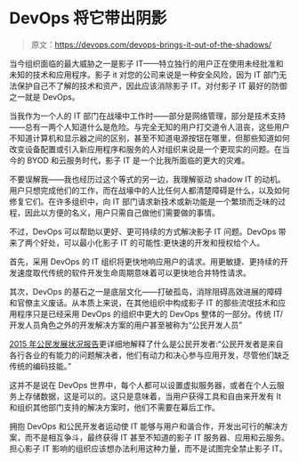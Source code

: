 # DevOps 将它带出阴影

> 原文：<https://devops.com/devops-brings-it-out-of-the-shadows/>

当今组织面临的最大威胁之一是影子 IT——特立独行的用户正在使用未经批准和未知的技术和应用程序。影子 it 对您的公司来说是一种安全风险，因为 IT 部门无法保护自己不了解的技术和资产，因此应该消除影子 IT。对付影子 IT 最好的防御之一就是 DevOps。

当我作为一个人的 IT 部门在战壕中工作时——部分是网络管理，部分是技术支持——总有一两个人知道什么是危险。与完全无知的用户打交道令人沮丧，这些用户不知道计算机和显示器之间的区别，甚至不知道电源按钮在哪里，但那些知道如何改变设备配置或引入新应用程序和服务的人对组织来说是一个更现实的问题。在当今的 BYOD 和云服务时代，影子 IT 是一个比我所面临的更大的灾难。

不要误解我——我也经历过这个等式的另一边，我理解驱动 shadow IT 的动机。用户只想完成他们的工作，而在战壕中的人比任何人都清楚障碍是什么，以及如何修复它们。在许多组织中，向 IT 部门请求新技术或新功能是一个繁琐而乏味的过程，因此以方便的名义，用户只需自己做他们需要做的事情。

不过，DevOps 可以帮助以更好、更可持续的方式解决影子 IT 问题。DevOps 带来了两个好处，可以最小化影子 IT 的可能性:更快速的开发和授权给个人。

首先，采用 DevOps 的 IT 组织将更快地响应用户的请求。用更敏捷、更持续的开发速度取代传统的软件开发生命周期意味着可以更快地合并特性请求。

其次，DevOps 的基石之一是底层文化——打破孤岛，消除阻碍高效进展的障碍和官僚主义废话。从本质上来说，在其他组织中构成影子 IT 的那些流氓技术和应用程序只是已经采用 DevOps 的组织中更大的 DevOps 整体的一部分。传统 IT/开发人员角色之外的开发解决方案的用户甚至被称为“公民开发人员”

[2015 年公民发展状况报告](https://cdn2.hubspot.net/hubfs/172645/QuickBase_Citizen_Developer_Report.pdf?t=1455312323751)更详细地解释了什么是公民开发者:“公民开发者是来自各行各业的有能力的问题解决者，他们有动力和决心参与应用开发，尽管他们缺乏传统的编码技能。”

这并不是说在 DevOps 世界中，每个人都可以设置虚拟服务器，或者在个人云服务上存储数据，这是可以的。这只是意味着，当用户获得工具和自由来开发有 It 和组织其他部门支持的解决方案时，他们不需要在幕后工作。

拥抱 DevOps 和公民开发者运动使 IT 能够与用户和谐合作，开发出可行的解决方案，而不是相互争斗，最终获得 IT 甚至不知道的影子 IT 服务器、应用和云服务。担心影子 IT 影响的组织应该想办法利用这种力量，而不是试图完全禁止影子 IT。